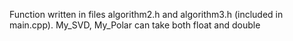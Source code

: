 Function written in files algorithm2.h and algorithm3.h (included in main.cpp). My_SVD, My_Polar can take both float and double
